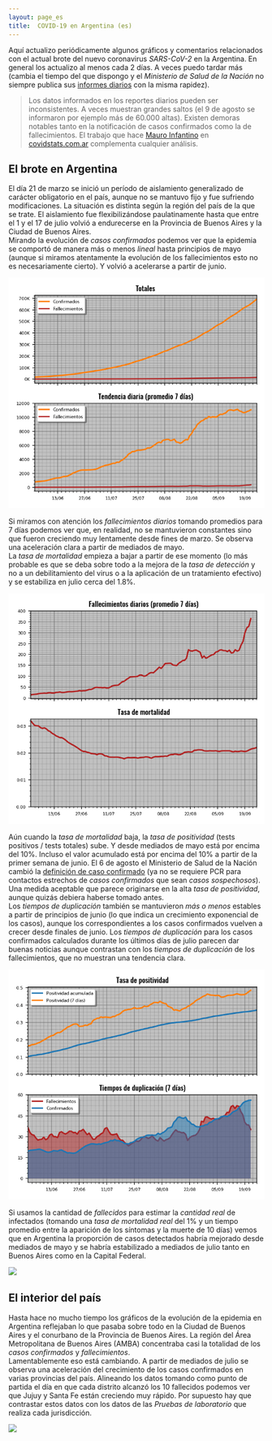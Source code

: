 ```yaml
---
layout: page_es
title:  COVID-19 en Argentina (es)
---
```


Aquí actualizo periódicamente algunos gráficos y comentarios relacionados con el actual brote del nuevo
coronavirus *SARS-CoV-2* en la Argentina. En general los actualizo al menos cada 2 días. A veces puedo
tardar más (cambia el tiempo del que dispongo y el *Ministerio de Salud de la Nación* no siempre publica
sus [informes diarios](https://www.argentina.gob.ar/coronavirus/informe-diario) con la misma rapidez).

> Los datos informados en los reportes diarios pueden ser inconsistentes. A veces muestran grandes saltos
(el 9 de agosto se informaron por ejemplo más de 60.000 altas). Existen demoras notables tanto en la
notificación de casos confirmados como la de fallecimientos. El trabajo que hace
[Mauro Infantino](https://twitter.com/plenque) en [covidstats.com.ar](https://covidstats.com.ar/panorama)
complementa cualquier análisis.

## El brote en Argentina

El día 21 de marzo se inició un período de aislamiento generalizado de carácter obligatorio en el país, aunque
no se mantuvo fijo y fue sufriendo modificaciones. La situación es distinta según la región del país de la que
se trate. El aislamiento fue flexibilizándose paulatinamente hasta que entre el 1 y el 17 de julio volvió a
endurecerse en la Provincia de Buenos Aires y la Ciudad de Buenos Aires.  
Mirando la evolución de *casos confirmados* podemos ver que la epidemia se comportó de manera más o menos
*lineal* hasta principios de mayo (aunque si miramos atentamente la evolución de los fallecimientos esto
no es necesariamente cierto). Y volvió a acelerarse a partir de junio.  

<img class="red" src="https://github.com/rvalla/COVID-19/raw/master/Argentina_Data/actual_charts/1_ArgentinaA.png" />

Si miramos con atención los *fallecimientos diarios* tomando promedios para 7 días podemos ver que, en realidad,
no se mantuvieron constantes sino que fueron creciendo muy lentamente desde fines de marzo. Se observa
una aceleración clara a partir de mediados de mayo.  
La *tasa de mortalidad* empieza a bajar a partir de ese momento (lo más probable es que se deba sobre todo
a la mejora de la *tasa de detección* y no a un debilitamiento del virus o a la aplicación de un tratamiento
efectivo) y se estabiliza en julio cerca del 1.8%.  

<img class="yellow" src="https://github.com/rvalla/COVID-19/raw/master/Argentina_Data/actual_charts/1_ArgentinaB.png" />

Aún cuando la *tasa de mortalidad* baja, la *tasa de positividad* (tests positivos / tests totales) sube.
Y desde mediados de mayo está por encima del 10%. Incluso el valor acumulado está por encima del 10% a partir
de la primer semana de junio. El 6 de agosto el Ministerio de Salud de la Nación cambió la
[definición de caso confirmado](https://www.argentina.gob.ar/salud/coronavirus-COVID-19/definicion-de-caso)
(ya no se requiere PCR para contactos estrechos de *casos confirmados* que sean *casos sospechosos*). Una
medida aceptable que parece originarse en la alta *tasa de positividad*, aunque quizás debiera haberse tomado
antes.  
Los *tiempos de duplicación* también se mantuvieron *más o menos* estables a partir de principios de junio
(lo que indica un crecimiento exponencial de los casos), aunque los correspondientes a los casos confirmados
vuelven a crecer desde finales de junio. Los *tiempos de duplicación* para los casos confirmados calculados
durante los últimos días de julio parecen dar buenas noticias aunque contrastan con los *tiempos de duplicación*
de los fallecimientos, que no muestran una tendencia clara.

<img class="blue" src="https://github.com/rvalla/COVID-19/raw/master/Argentina_Data/actual_charts/1_ArgentinaC.png" />

Si usamos la cantidad de *fallecidos* para estimar la *cantidad real* de infectados (tomando una *tasa de mortalidad
real* del 1% y un tiempo promedio entre la aparición de los síntomas y la muerte de 10 días) vemos
que en Argentina la proporción de casos detectados habría mejorado desde mediados de mayo y se habría estabilizado
a mediados de julio tanto en Buenos Aires como en la Capital Federal.

<img class="gray" src="https://github.com/rvalla/COVID-19/raw/master/Argentina_Data/actual_charts/estimations/1_E_00_KnownRatioAndEstimation.png" />


## El interior del país

Hasta hace no mucho tiempo los gráficos de la evolución de la epidemia en Argentina reflejaban lo que
pasaba sobre todo en la Ciudad de Buenos Aires y el conurbano de la Provincia de Buenos Aires. La región del
Área Metropolitana de Buenos Aires (AMBA) concentraba casi la totalidad de los *casos
confirmados* y *fallecimientos*.  
Lamentablemente eso está cambiando. A partir de mediados de julio se observa una aceleración del crecimiento
de los casos confirmados en varias provincias del país. Alineando los datos tomando como punto de partida
el día en que cada distrito alcanzó los 10 fallecidos podemos ver que Jujuy y Santa Fe están creciendo
muy rápido. Por supuesto hay que contrastar estos datos con los datos de las *Pruebas de laboratorio* que
realiza cada jurisdicción.

<img class="red" src="https://github.com/rvalla/COVID-19/raw/master/Argentina_Data/actual_charts/interesting/1_O_00_Confirmed_02_Deaths_Interior.png" />